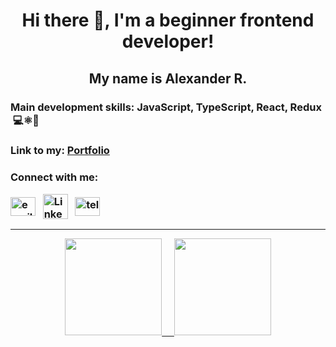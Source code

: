 <h1 align="center">Hi there 👋, I'm a beginner frontend developer!</h1>
<h2 align="center">My name is Alexander R.</h2>


<h3>Main development skills: JavaScript, TypeScript, React, Redux &nbsp;💻⚛🚀</h3>

  
<h3 align="left">Link to my: <a href="https://nedug.github.io/cv-alexander-r/" target="blank">Portfolio</a></h3>


<h3 align="left">Connect with me: <p align="left">
<a href="mailto:ru55nedug@gmail.com" target="_blank"><img align="center" src="https://pnggrid.com/wp-content/uploads/2021/04/Gmail-Transparent-Logo-1024x768.png" alt="email" height="30px" width="40px" /></a> &nbsp; </span> <a href="https://www.linkedin.com/in/alexander-rusin-789760226" target="_blank"><img align="center" src="https://freepngimg.com/thumb/linkedin/2-2-linkedin-png-hd-thumb.png" alt="LinkedIn" height="40px" width="40px" /></a> &nbsp; <a href="https://t.me/polkaj" target="_blank"><img align="center" src="https://user-images.githubusercontent.com/80103497/185432979-8078ee9e-1e06-48b6-a338-c1769c3f734d.png" alt="telegram" height="30px" width="40px" /></a>
</p></h3>

<div align="center">
 <hr>
  <a href="https://profile-summary-for-github.com/user/nedug">
    <img  height="155em" src="https://github-readme-stats.vercel.app/api/top-langs/?username=nedug&layout=compact&langs_count=4&theme=dark&bg_color=000&title_color=fff&text_color=fff&exclude_repo=HTML-CSS"/>
    &nbsp;&nbsp;&nbsp;
    <img height="155em" src="https://github-readme-stats.vercel.app/api?username=nedug&show_icons=true&theme=dark&bg_color=000&title_color=fff&text_color=fff&count_private=true"/>
  </a>
</div>
